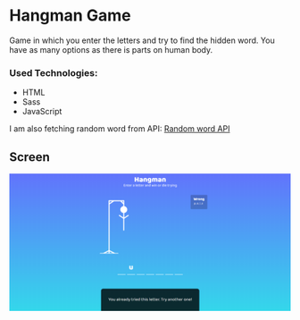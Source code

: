 # Hangman Game

Game in which you enter the letters and try to find the hidden word. You have as many options as there is parts on human body.

### Used Technologies:

- HTML
- Sass
- JavaScript

I am also fetching random word from API:
[Random word API](https://random-word-api.herokuapp.com/home)

## Screen

![Main Screen](https://github.com/NejcPivec/Hangman/blob/master/img/mainScreen.png)
